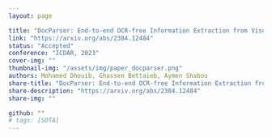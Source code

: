 ```yaml
---
layout: page

title: "DocParser: End-to-end OCR-free Information Extraction from Visually Rich Documents"
link: "https://arxiv.org/abs/2304.12484"
status: "Accepted"
conference: "ICDAR, 2023"
cover-img: ""
thumbnail-img: "/assets/img/paper_docparser.png"
authors: Mohamed Dhouib, Ghassen Bettaieb, Aymen Shabou
share-title: "DocParser: End-to-end OCR-free Information Extraction from Visually Rich Documents"
share-description: "https://arxiv.org/abs/2304.12484"
share-img: ""

github: ""
# tags: [SOTA]
---
```

